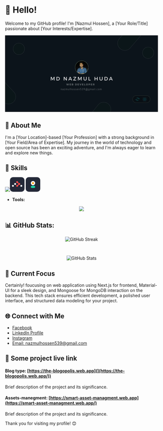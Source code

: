 # 👋 Hello!


Welcome to my GitHub profile! I'm [Nazmul Hossen], a [Your Role/Title] passionate about [Your Interests/Expertise].



![logo](images/Birthday%20(4).png)
## 🚀 About Me
I'm a [Your Location]-based [Your Profession] with a strong background in [Your Field/Area of Expertise]. My journey in the world of technology and open source has been an exciting adventure, and I'm always eager to learn and explore new things.




## 🔧 Skills

<p align="center">
  <p class='flex justify-center item-center'>
    <img src="https://skillicons.dev/icons?i=html,css,tailwind,javascript,react,vite,nodejs,firebase,mongodb," /><img style='border-radius: 10px;' width='48' src="images/Untitled%20design%20(1).png" />
    <img style='border-radius: 10px;' width='48' src="images/Untitled design (2).png" />
  </p>
</p>

- **Tools:** 
<p align="center">
    <img src="https://skillicons.dev/icons?i=git,github,postman," />
  </a>
</p>




 ## 📊 GitHub Stats:

<p align='center' href="https://git.io/streak-stats">
  <img src="https://github-readme-streak-stats.herokuapp.com?user=nazmul-main&theme=whatsapp-dark&hide_border=true&date_format=M%20j%5B%2C%20Y%5D&mode=weekly" alt="GitHub Streak" />
</p>


</br>

<!-- Add total commit count with the same theme -->
<p align="center">
  <img src="https://github-readme-stats.vercel.app/api?username=nazmul-main&show_icons=true&hide_border=true&count_private=true&hide=prs,issues,contribs&bg_color=121B22&text_color=086757&icon_color=7F8488&title_color=ffffff" alt="GitHub Stats" />
</p>



## 🌱 Current Focus


Certainly! foucusing  on web application using Next.js for frontend, Material-UI for a sleek design, and Mongoose for MongoDB interaction on the backend. This tech stack ensures efficient development, a polished user interface, and structured data modeling for your project.

## 🌐 Connect with Me

-  [Facebook](https://www.facebook.com/nazmulhossen539)
-  [ LinkedIn Profile](https://www.linkedin.com/in/nazmul-hossen-main/)
- [ Instagram ](https://www.instagram.com/nazmulhossen01/)
- [ Email: nazmulhossen539@gmail.com ](#)

<!-- ## 📈 GitHub Stats

![Your GitHub Stats](https://github-readme-stats.vercel.app/api?username=nazmul&show_icons=true&count_private=true&hide=contribs,prs) -->


## 🌟 Some project live link

#### Blog type:   [https://the-blogopolis.web.app](](https://the-blogopolis.web.app/))

Brief description of the project and its significance.

#### Assets-manegment:  [https://smart-asset-managment.web.app](https://smart-asset-managment.web.app/)

Brief description of the project and its significance.



Thank you for visiting my profile! 😊
